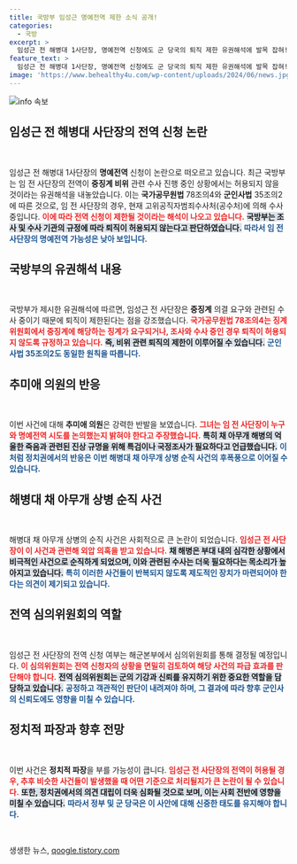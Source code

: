 ```yaml
---
title: 국방부 임성근 명예전역 제한 소식 공개!
categories:
  - 국방
excerpt: >
  임성근 전 해병대 1사단장, 명예전역 신청에도 군 당국의 퇴직 제한 유권해석에 발목 잡혀! 국방부는 중징계 여부에 맞춘 철저한 수사 진행 중이라 밝혔고, 추미애 의원은 특검 필요성을 강조했다. 진실 규명 촉구!
feature_text: >
  임성근 전 해병대 1사단장, 명예전역 신청에도 군 당국의 퇴직 제한 유권해석에 발목 잡혀! 국방부는 중징계 여부에 맞춘 철저한 수사 진행 중이라 밝혔고, 추미애 의원은 특검 필요성을 강조했다. 진실 규명 촉구!
image: 'https://www.behealthy4u.com/wp-content/uploads/2024/06/news.jpg'
---
```


<p><img src="https://www.behealthy4u.com/wp-content/uploads/2024/06/news.jpg" alt="info 속보" /></p>

<h2 data-ke-size="size26">임성근 전 해병대 사단장의 전역 신청 논란</h2>

<p data-ke-size="size16">&nbsp;</p>

<p>임성근 전 해병대 1사단장의 <strong>명예전역</strong> 신청이 논란으로 떠오르고 있습니다. 최근 국방부는 임 전 사단장의 전역이 <strong>중징계 비위</strong> 관련 수사 진행 중인 상황에서는 허용되지 않을 것이라는 유권해석을 내놓았습니다. 이는 <strong>국가공무원법</strong> 78조의4와 <strong>군인사법</strong> 35조의2에 따른 것으로, 임 전 사단장의 경우, 현재 고위공직자범죄수사처(공수처)에 의해 수사 중입니다. <b><span style="color: #ee2323;">이에 따라 전역 신청이 제한될 것이라는 해석이 나오고 있습니다.</span></b> <b><span style="background-color: #21538527;">국방부는 조사 및 수사 기관의 규정에 따라 퇴직이 허용되지 않는다고 판단하였습니다.</span></b> <b><span style="color: #1a5490;">따라서 임 전 사단장의 명예전역 가능성은 낮아 보입니다.</span></b></p>

<h2 data-ke-size="size26">국방부의 유권해석 내용</h2>

<p data-ke-size="size16">&nbsp;</p>

<p>국방부가 제시한 유권해석에 따르면, 임성근 전 사단장은 <strong>중징계</strong> 의결 요구와 관련된 수사 중이기 때문에 퇴직이 제한된다는 점을 강조했습니다. <b><span style="color: #ee2323;">국가공무원법 78조의4는 징계위원회에서 중징계에 해당하는 징계가 요구되거나, 조사와 수사 중인 경우 퇴직이 허용되지 않도록 규정하고 있습니다.</span></b> <b><span style="background-color: #21538527;">즉, 비위 관련 퇴직의 제한이 이루어질 수 있습니다.</span></b> <b><span style="color: #1a5490;">군인사법 35조의2도 동일한 원칙을 따릅니다.</span></b></p>

<h2 data-ke-size="size26">추미애 의원의 반응</h2>

<p data-ke-size="size16">&nbsp;</p>

<p>이번 사건에 대해 <strong>추미애 의원</strong>은 강력한 반발을 보였습니다. <b><span style="color: #ee2323;">그녀는 임 전 사단장이 누구와 명예전역 시도를 논의했는지 밝혀야 한다고 주장했습니다.</span></b> <b><span style="background-color: #21538527;">특히 채 아무개 해병의 억울한 죽음과 관련된 진상 규명을 위해 특검이나 국정조사가 필요하다고 언급했습니다.</span></b> <b><span style="color: #1a5490;">이처럼 정치권에서의 반응은 이번 해병대 채 아무개 상병 순직 사건의 후폭풍으로 이어질 수 있습니다.</span></b></p>

<h2 data-ke-size="size26">해병대 채 아무개 상병 순직 사건</h2>

<p data-ke-size="size16">&nbsp;</p>

<p>해병대 채 아무개 상병의 순직 사건은 사회적으로 큰 논란이 되었습니다. <b><span style="color: #ee2323;">임성근 전 사단장이 이 사건과 관련해 외압 의혹을 받고 있습니다.</span></b> <b><span style="background-color: #21538527;">채 해병은 부대 내의 심각한 상황에서 비극적인 사건으로 순직하게 되었으며, 이와 관련된 수사는 더욱 필요하다는 목소리가 높아지고 있습니다.</span></b> <b><span style="color: #1a5490;">특히 이러한 사건들이 반복되지 않도록 제도적인 장치가 마련되어야 한다는 의견이 제기되고 있습니다.</span></b></p>

<h2 data-ke-size="size26">전역 심의위원회의 역할</h2>

<p data-ke-size="size16">&nbsp;</p>

<p>임성근 전 사단장의 전역 신청 여부는 해군본부에서 심의위원회를 통해 결정될 예정입니다. <b><span style="color: #ee2323;">이 심의위원회는 전역 신청자의 상황을 면밀히 검토하여 해당 사건의 파급 효과를 판단해야 합니다.</span></b> <b><span style="background-color: #21538527;">전역 심의위원회는 군의 기강과 신뢰를 유지하기 위한 중요한 역할을 담당하고 있습니다.</span></b> <b><span style="color: #1a5490;">공정하고 객관적인 판단이 내려져야 하며, 그 결과에 따라 향후 군인사의 신뢰도에도 영향을 미칠 수 있습니다.</span></b></p>

<h2 data-ke-size="size26">정치적 파장과 향후 전망</h2>

<p data-ke-size="size16">&nbsp;</p>

<p>이번 사건은 <strong>정치적 파장</strong>을 부를 가능성이 큽니다. <b><span style="color: #ee2323;">임성근 전 사단장의 전역이 허용될 경우, 추후 비슷한 사건들이 발생했을 때 어떤 기준으로 처리될지가 큰 논란이 될 수 있습니다.</span></b> <b><span style="background-color: #21538527;">또한, 정치권에서의 의견 대립이 더욱 심화될 것으로 보며, 이는 사회 전반에 영향을 미칠 수 있습니다.</span></b> <b><span style="color: #1a5490;">따라서 정부 및 군 당국은 이 사안에 대해 신중한 태도를 유지해야 합니다.</span></b></p>

<p data-ke-size="size16">&nbsp;</p>
생생한 뉴스, <a href="https://qoogle.tistory.com" rel="dofollow">qoogle.tistory.com</a>


